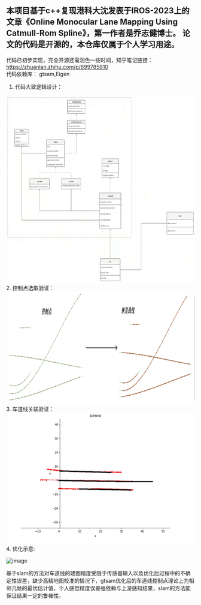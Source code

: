 本项目基于c++复现港科大沈发表于IROS-2023上的文章《Online Monocular Lane Mapping Using Catmull-Rom Spline》，第一作者是乔志健博士。
论文的代码是开源的，本仓库仅属于个人学习用途。
---
代码已初步实现，完全开源还需润色一些时间，知乎笔记链接：https://zhuanlan.zhihu.com/p/699785810  
代码依赖库：
gtsam,Eigen
1. 代码大致逻辑设计：
<div align=center><img width = '850' height ='500' src =./doc/umi.png></div> 
2. 控制点选取验证：
<div align=center><img width = '900' height ='300' src =./doc/ctrpts.png></div> 
3. 车道线关联验证：
<div align=center><img width = '850' height ='350' src =./doc/associa.png></div> 
4. 优化示意:  

![image](https://github.com/Shane1911/Monlanemapping_C_version/blob/main/doc/opt.gif)  


基于slam的方法对车道线的建图精度受限于传感器输入以及优化后过程中的不确定性误差，缺少高精地图校准的情况下，gtsam优化后的车道线控制点理论上为相邻几帧的最优估计值，个人感觉精度误差强依赖与上游感知结果，slam的方法能保证结果一定的鲁棒性。
